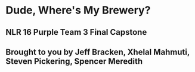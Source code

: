 # Dude, Where's My Brewery?
## NLR 16 Purple Team 3 Final Capstone
## Brought to you by Jeff Bracken, Xhelal Mahmuti, Steven Pickering, Spencer Meredith